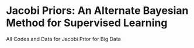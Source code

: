 # Jacobi Priors: An Alternate Bayesian Method for Supervised Learning
All Codes and Data for Jacobi Prior for Big Data
